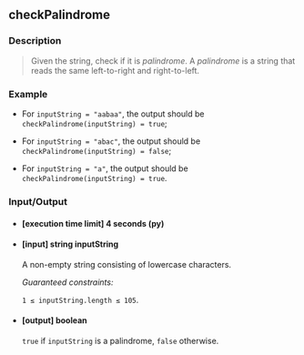## checkPalindrome

### Description
>Given the string, check if it is <i>palindrome</i>. A <i>palindrome</i> is a string that reads the same left-to-right and right-to-left.

### Example

* For ```inputString = "aabaa"```, the output should be ``` checkPalindrome(inputString) = true```;

* For ```inputString = "abac"```, the output should be
```checkPalindrome(inputString) = false```;

* For ```inputString = "a"```, the output should be
```checkPalindrome(inputString) = true```.


### Input/Output

* #### [execution time limit] 4 seconds (py)

* #### [input] string inputString
	A non-empty string consisting of lowercase characters.

 	<i>Guaranteed constraints:</i>

    ```1 ≤ inputString.length ≤ 105```.

* #### [output] boolean

	```true``` if ```inputString``` is a palindrome, ```false``` otherwise.
